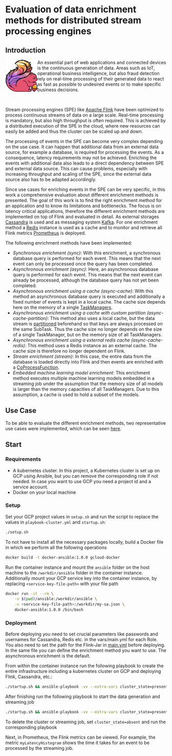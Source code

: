 # Evaluation of data enrichment methods for distributed stream processing engines

## Introduction
<img src="flink_logo.png" align="left" width="100px"/>

An essential part of web applications and connected devices is the continuous generation of data. Areas such as IoT, operational business intelligence, but also fraud detection
rely on real-time processing of their generated data to react as fast as possible to undesired events or to make specific business decisions.

<br clear="left"/>

Stream processing engines (SPE) like [Apache Flink](https://flink.apache.org/) have been optimized to
process continuous streams of data on a large scale. Real-time processing is mandatory, but also high throughput is often required. This is achieved by a distributed execution of the SPE in the cloud, where new resources can easily be added and thus the cluster can be scaled up and down.

The processing of events in the SPE can become very complex depending on the use case. It can happen that additional data from an external data source, for example a database, is required for processing the events. As a consequence, latency requirements may not be achieved. Enriching the events with
additional data also leads to a direct dependency between SPE and external data source. This can cause problems, especially with increasing throughput and scaling of the SPE, since the external data source also has to be adapted accordingly.

Since use cases for enriching events in the SPE can be very specific, in this work a comprehensive evaluation about different enrichment methods is presented. The goal of this work is to find the right enrichment method for an application and to know its limitations and bottlenecks.
The focus is on latency critical applications, therefore the different enrichment methods are implemented on top of Flink and evaluated in detail. As external storages [Cassandra](https://cassandra.apache.org) is used and as messaging system [Kafka](https://kafka.apache.org/). 
For one enrichment method a [Redis](https://redis.io/) instance is used as a cache and to monitor and retrieve all Flink metrics [Prometheus](https://prometheus.io/) is deployed.

The following enrichment methods have been implemented:

- *Synchronous enrichment (sync)*: With this enrichment, a synchronous database query is performed for each event. This means that the next event can only be processed once the query has been completed.
- *Asynchronous enrichment (async)*: Here, an asynchronous database query is performed for each event. This means that the next event can already be processed, although the database query has not yet been completed.
- *Asynchronous enrichment using a cache (async-cache)*: With this method an asynchronous database query is executed and additionally a fixed number of events is kept in a local cache. The cache size depends here on the memory of a single [TaskManagers](https://nightlies.apache.org/flink/flink-docs-master/docs/concepts/flink-architecture/#taskmanagers).
- *Asynchronous enrichment using a cache with custom partition (async-cache-partition)*:
This method also uses a local cache, but the data stream is [partitioned](https://nightlies.apache.org/flink/flink-docs-master/docs/dev/datastream/operators/overview/#custom-partitioning) beforehand so that keys are always processed on the same SubTask. Thus the cache size no longer depends on the size of a single TaskManager, but on the memory size of all TaskManagers.
- *Asynchronous enrichment using a external redis cache (async-cache-redis)*:
This method uses a Redis instance as an external cache. The cache size is therefore no longer dependent on Flink. 
- *Stream enrichment (stream)*: In this case, the entire data from the database is loaded directly into Flink and then events are enriched with a [CoProcessFunction](https://nightlies.apache.org/flink/flink-docs-master/docs/dev/datastream/operators/process_function/).
- *Embedded machine learning model enrichment*: This enrichment method executes multiple machine learning models embedded in a streaming job under the assumption that the memory size of all models is larger than the memory capacities of all TaskManagers. Due to this assumption, a cache is used to hold a subset of the models.

## Use Case

To be able to evaluate the different enrichment methods, two representative use cases were implemented, which can be seen [here](flink-jobs/fraud-detection-app/src/main/java/org/myorg/OperatorsBase). 

## Start

### Requirements
* A kubernetes cluster. In this project, a Kubernetes cluster is set up on GCP using Ansible, but you can remove the corresponding role if not needed. In case you want to use GCP you need a project id and a service account.
* Docker on your local machine

### Setup

Set your GCP project values in `setup.sh` and run the script to replace the values in `playbook-cluster.yml` and `startup.sh`:

```bash
./setup.sh
```

To not have to install all the necessary packages locally, build a Docker file in which we perform all the following operations

```bash
docker build -t docker-ansible:1.0.0 gcloud-docker
```

Run the container instance and mount the `ansible` folder on the host machine to the `/workdir/ansible` folder in the container instance. Additionally mount your GCP service key into the container instance, by replacing `<service-key-file-path>` with your file path

```bash
docker run -it --rm \
    -v $(pwd)/ansible:/workdir/ansible \
    -v <service-key-file-path>:/workdir/my-sa.json \
    docker-ansible:1.0.0 /bin/bash
```

### Deployment

Before deploying you need to set crucial parameters like passwords and usernames for Cassandra, Redis etc. in the vars/main.yml for each Role. You also need to set the path for the Flink-Jar in [main.yml](ansible/streaming-job/vars/main.yml) before deploying. In the same file you can define the enrichment method you want to use. The asynchronous enrichment is the default.

From within the container instance run the following playbook to create the entire infrastructure including a kubernetes cluster on GCP and deploying Flink, Cassandra, etc.:

```bash
./startup.sh && ansible-playbook -vv --extra-vars cluster_state=present ansible/playbook-cluster.yml
```

After finishing run the following playbook to start the data generation and streaming job
```bash
./startup.sh && ansible-playbook -vv --extra-vars cluster_state=present ansible/playbook-streaming-job.yml
```

To delete the cluster or streaming job, set `cluster_state=absent` and run the corresponding playbook

Next, in Prometheus, the Flink metrics can be viewed. For example, the metric `myLatencyHistogram` shows the time it takes for an event to be processed by the streaming job.


